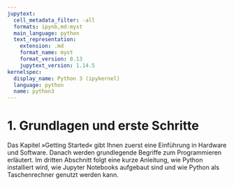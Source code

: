 ```yaml
---
jupytext:
  cell_metadata_filter: -all
  formats: ipynb,md:myst
  main_language: python
  text_representation:
    extension: .md
    format_name: myst
    format_version: 0.13
    jupytext_version: 1.14.5
kernelspec:
  display_name: Python 3 (ipykernel)
  language: python
  name: python3
---
```


# 1. Grundlagen und erste Schritte

Das Kapitel »Getting Started« gibt Ihnen zuerst eine Einführung in Hardware und
Software. Danach werden grundlegende Begriffe zum Programmieren erläutert. Im
dritten Abschnitt folgt eine kurze Anleitung, wie Python installiert wird, wie
Jupyter Notebooks aufgebaut sind und wie Python als Taschenrechner genutzt
werden kann.
